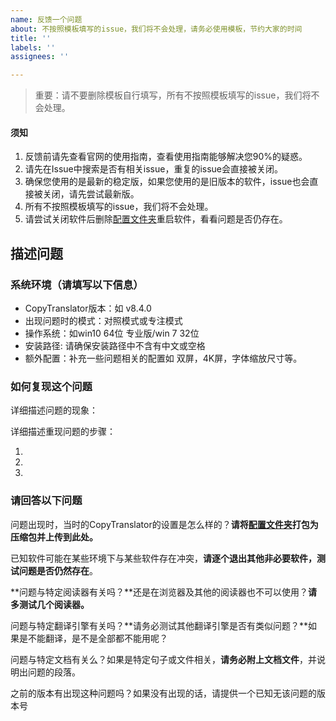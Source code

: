 ```yaml
---
name: 反馈一个问题
about: 不按照模板填写的issue，我们将不会处理，请务必使用模板，节约大家的时间
title: ''
labels: ''
assignees: ''

---
```


>重要：请不要删除模板自行填写，所有不按照模板填写的issue，我们将不会处理。

#### 须知

1. 反馈前请先查看官网的使用指南，查看使用指南能够解决您90%的疑惑。
2. 请先在Issue中搜索是否有相关issue，重复的issue会直接被关闭。
3. 确保您使用的是最新的稳定版，如果您使用的是旧版本的软件，issue也会直接被关闭，请先尝试最新版。
4. 所有不按照模板填写的issue，我们将不会处理。
5. 请尝试关闭软件后删除[配置文件夹]([https://copytranslator.gitee.io/guide/questions.html#copytranslator%E7%9A%84%E9%85%8D%E7%BD%AE%E7%9B%AE%E5%BD%95%E5%9C%A8%E5%93%AA%E9%87%8C](https://copytranslator.gitee.io/guide/questions.html#copytranslator的配置目录在哪里))重启软件，看看问题是否仍存在。

## 描述问题

### 系统环境（请填写以下信息）

 - CopyTranslator版本：如 v8.4.0
 - 出现问题时的模式：对照模式或专注模式
 - 操作系统：如win10 64位 专业版/win 7 32位 
 - 安装路径: 请确保安装路径中不含有中文或空格
 - 额外配置：补充一些问题相关的配置如 双屏，4K屏，字体缩放尺寸等。

### 如何复现这个问题

详细描述问题的现象：



详细描述重现问题的步骤：

1. 
2. 
4. 

### 请回答以下问题

问题出现时，当时的CopyTranslator的设置是怎么样的？**请将[配置文件夹]([https://copytranslator.gitee.io/guide/questions.html#copytranslator%E7%9A%84%E9%85%8D%E7%BD%AE%E7%9B%AE%E5%BD%95%E5%9C%A8%E5%93%AA%E9%87%8C](https://copytranslator.gitee.io/guide/questions.html#copytranslator的配置目录在哪里))打包为压缩包并上传到此处。**



已知软件可能在某些环境下与某些软件存在冲突，**请逐个退出其他非必要软件，测试问题是否仍然存在**。



**问题与特定阅读器有关吗？**还是在浏览器及其他的阅读器也不可以使用？**请多测试几个阅读器。**



问题与特定翻译引擎有关吗？**请务必测试其他翻译引擎是否有类似问题？**如果是不能翻译，是不是全部都不能用呢？



问题与特定文档有关么？如果是特定句子或文件相关，**请务必附上文档文件**，并说明出问题的段落。



之前的版本有出现这种问题吗？如果没有出现的话，请提供一个已知无该问题的版本号
